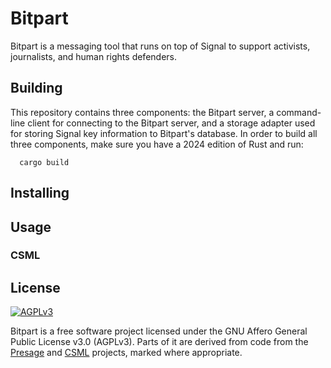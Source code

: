 # Bitpart

Bitpart is a messaging tool that runs on top of Signal to support activists, journalists, and human rights defenders.

## Building

This repository contains three components: the Bitpart server, a command-line client for connecting to the Bitpart server, and a storage adapter used for storing Signal key information to Bitpart's database. In order to build all three components, make sure you have a 2024 edition of Rust and run:

```
  cargo build
```

## Installing

## Usage

### CSML

## License

[<img src="https://www.gnu.org/graphics/agplv3-with-text-162x68.png" alt="AGPLv3" >](https://www.gnu.org/licenses/agpl-3.0.html)

Bitpart is a free software project licensed under the GNU Affero General Public License v3.0 (AGPLv3). Parts of it are derived from code from the [Presage](https://github.com/whisperfish/presage) and [CSML](https://csml.dev) projects, marked where appropriate.
